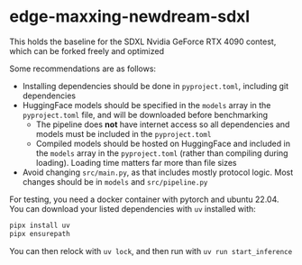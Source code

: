 # edge-maxxing-newdream-sdxl

This holds the baseline for the SDXL Nvidia GeForce RTX 4090 contest, which can be forked freely and optimized

Some recommendations are as follows:
- Installing dependencies should be done in `pyproject.toml`, including git dependencies
- HuggingFace models should be specified in the `models` array in the `pyproject.toml` file, and will be downloaded before benchmarking
    - The pipeline does **not** have internet access so all dependencies and models must be included in the `pyproject.toml`
    - Compiled models should be hosted on HuggingFace and included in the `models` array in the `pyproject.toml` (rather than compiling during loading). Loading time matters far more than file sizes
- Avoid changing `src/main.py`, as that includes mostly protocol logic. Most changes should be in `models` and `src/pipeline.py`

For testing, you need a docker container with pytorch and ubuntu 22.04.
You can download your listed dependencies with `uv` installed with:
```bash
pipx install uv
pipx ensurepath
```
You can then relock with `uv lock`, and then run with `uv run start_inference`
